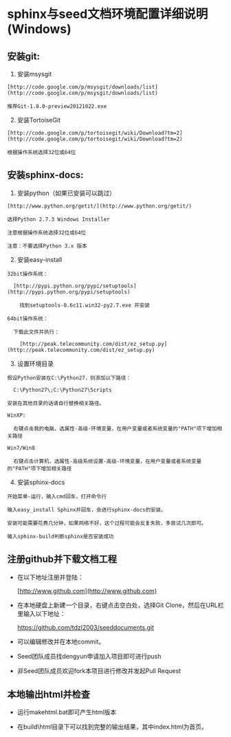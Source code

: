 sphinx与seed文档环境配置详细说明(Windows)
=========================================

安装git:
--------

  1. 安装msysgit

    [http://code.google.com/p/msysgit/downloads/list](http://code.google.com/p/msysgit/downloads/list)

    推荐Git-1.8.0-preview20121022.exe

  2. 安装TortoiseGit

    [http://code.google.com/p/tortoisegit/wiki/Download?tm=2](http://code.google.com/p/tortoisegit/wiki/Download?tm=2)

    根据操作系统选择32位或64位

安装sphinx-docs:
----------------

  1. 安装python（如果已安装可以跳过）

    [http://www.python.org/getit/](http://www.python.org/getit/)

    选择Python 2.7.3 Windows Installer

    注意根据操作系统选择32位或64位

    注意：不要选择Python 3.x 版本

  2. 安装easy-install

    32bit操作系统：

      [http://pypi.python.org/pypi/setuptools](http://pypi.python.org/pypi/setuptools)

        找到setuptools-0.6c11.win32-py2.7.exe 并安装

    64bit操作系统：

      下载此文件并执行：

        [http://peak.telecommunity.com/dist/ez_setup.py](http://peak.telecommunity.com/dist/ez_setup.py)

  3. 设置环境目录

    假设Python安装在C:\Python27，则添加以下路径：

      C:\Python27\;C:\Python27\Scripts

    安装在其他目录的话请自行替换相关路径。

    WinXP:

      右键点击我的电脑，选属性-高级-环境变量，在用户变量或者系统变量的"PATH"项下增加相关路径

    Win7/Win8

      右键点击计算机，选属性-高级系统设置-高级-环境变量，在用户变量或者系统变量的"PATH"项下增加相关路径

  4. 安装sphinx-docs

    开始菜单-运行，输入cmd回车，打开命令行

    输入easy_install Sphinx并回车，会进行sphinx-docs的安装。

    安装可能需要花费几分钟，如果网络不好，这个过程可能会反复失败，多尝试几次即可。

    输入sphinx-build判断sphinx是否安装成功

注册github并下载文档工程
------------------------

  * 在以下地址注册并登陆：

    [http://www.github.com](http://www.github.com)

  * 在本地硬盘上新建一个目录，右键点击空白处，选择Git Clone，然后在URL栏里输入以下地址：

    https://github.com/tdzl2003/seeddocuments.git

  * 可以编辑修改并在本地commit。

  * Seed团队成员找dengyun申请加入项目即可进行push

  * 非Seed团队成员欢迎fork本项目进行修改并发起Pull Request

本地输出html并检查
------------------

  * 运行makehtml.bat即可产生html版本

  * 在build\html目录下可以找到完整的输出结果，其中index.html为首页。